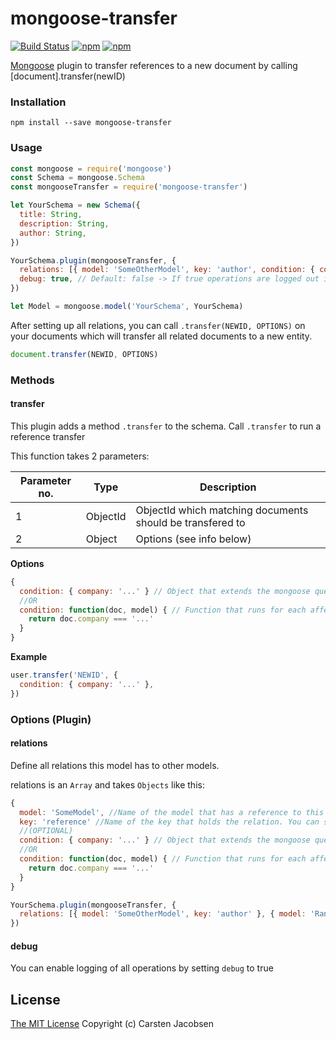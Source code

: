 # mongoose-transfer

[![Build Status](https://travis-ci.org/ElderAS/mongoose-transfer.svg?branch=master&style=flat-square)](https://travis-ci.org/ElderAS/mongoose-transfer)
[![npm](https://img.shields.io/npm/dt/mongoose-transfer.svg?style=flat-square)](https://www.npmjs.com/package/mongoose-transfer)
[![npm](https://img.shields.io/npm/v/mongoose-transfer.svg?style=flat-square)](https://www.npmjs.com/package/mongoose-transfer)

[Mongoose](http://mongoosejs.com/) plugin to transfer references to a new document by calling [document].transfer(newID)

### Installation

`npm install --save mongoose-transfer`

### Usage

```js
const mongoose = require('mongoose')
const Schema = mongoose.Schema
const mongooseTransfer = require('mongoose-transfer')

let YourSchema = new Schema({
  title: String,
  description: String,
  author: String,
})

YourSchema.plugin(mongooseTransfer, {
  relations: [{ model: 'SomeOtherModel', key: 'author', condition: { company: '...' } }],
  debug: true, // Default: false -> If true operations are logged out in your console
})

let Model = mongoose.model('YourSchema', YourSchema)
```

After setting up all relations, you can call `.transfer(NEWID, OPTIONS)` on your documents which will transfer all related documents to a new entity.

```js
document.transfer(NEWID, OPTIONS)
```

### Methods

#### transfer

This plugin adds a method `.transfer` to the schema. Call `.transfer` to run a reference transfer

This function takes 2 parameters:

| Parameter no. | Type     | Description                                               |
| ------------- | -------- | --------------------------------------------------------- |
| 1             | ObjectId | ObjectId which matching documents should be transfered to |
| 2             | Object   | Options (see info below)                                  |

**Options**

```js
{
  condition: { company: '...' } // Object that extends the mongoose query
  //OR
  condition: function(doc, model) { // Function that runs for each affected document
    return doc.company === '...'
  }
}
```

**Example**

```js
user.transfer('NEWID', {
  condition: { company: '...' },
})
```

### Options (Plugin)

#### relations

Define all relations this model has to other models.

relations is an `Array` and takes `Objects` like this:

```js
{
  model: 'SomeModel', //Name of the model that has a reference to this model
  key: 'reference' //Name of the key that holds the relation. You can send an array aswell
  //(OPTIONAL)
  condition: { company: '...' } // Object that extends the mongoose query
  //OR
  condition: function(doc, model) { // Function that runs for each affected document
    return doc.company === '...'
  }
}
```

```js
YourSchema.plugin(mongooseTransfer, {
  relations: [{ model: 'SomeOtherModel', key: 'author' }, { model: 'RandomModel', key: 'user' }],
})
```

#### debug

You can enable logging of all operations by setting `debug` to true

## License

[The MIT License](http://opensource.org/licenses/MIT)
Copyright (c) Carsten Jacobsen
